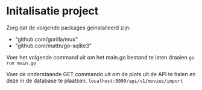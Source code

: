 # Initalisatie project

Zorg dat de volgende packages geinstalleerd zijn:
- "github.com/gorilla/mux"
- "github.com/mattn/go-sqlite3"

Voer het volgende command uit om het main.go bestand te laten draaien
```go run main.go```

Voer de onderstaande GET commando uit om de plots uit de API te halen en deze in de database te plaatsen.
```localhost:8090/api/v1/movies/import```

